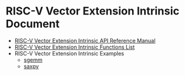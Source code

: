 # RISC-V Vector Extension Intrinsic Document
- [RISC-V Vector Extension Intrinsic API Reference Manual](rvv-intrinsic-api.md)
- [RISC-V Vector Extension Intrinsic Functions List](rvv_intrinsic_funcs.md)
- RISC-V Vector Extension Intrinsic Examples
  - [sgemm](sgemm.c)
  - [saxpy](rvv_saxpy.c)
